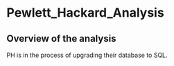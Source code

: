 # Pewlett_Hackard_Analysis

## Overview of the analysis

PH is in the process of upgrading their database to SQL.  
